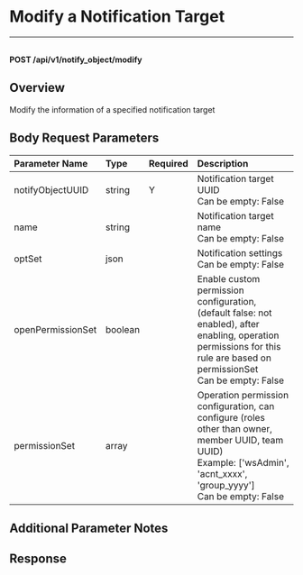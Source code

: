 # Modify a Notification Target

---

<br />**POST /api/v1/notify_object/modify**

## Overview
Modify the information of a specified notification target


## Body Request Parameters

| Parameter Name        | Type     | Required   | Description              |
|:---------------------|:---------|:----------|:------------------------|
| notifyObjectUUID     | string   | Y         | Notification target UUID<br>Can be empty: False <br> |
| name                 | string   |           | Notification target name<br>Can be empty: False <br> |
| optSet               | json     |           | Notification settings<br>Can be empty: False <br> |
| openPermissionSet    | boolean  |           | Enable custom permission configuration, (default false: not enabled), after enabling, operation permissions for this rule are based on permissionSet<br>Can be empty: False <br> |
| permissionSet        | array    |           | Operation permission configuration, can configure (roles other than owner, member UUID, team UUID)<br>Example: ['wsAdmin', 'acnt_xxxx', 'group_yyyy'] <br>Can be empty: False <br> |

## Additional Parameter Notes



## Response
```shell
 
```